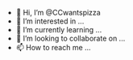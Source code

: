 - 👋 Hi, I’m @CCwantspizza
- 👀 I’m interested in ...
- 🌱 I’m currently learning ...
- 💞️ I’m looking to collaborate on ...
- 📫 How to reach me ...

<!---
CCwantspizza/CCwantspizza is a ✨ special ✨ repository because its `README.md` (this file) appears on your GitHub profile.
You can click the Preview link to take a look at your changes.
--->
